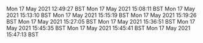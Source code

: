 Mon 17 May 2021 12:49:27 BST
Mon 17 May 2021 15:08:11 BST
Mon 17 May 2021 15:13:10 BST
Mon 17 May 2021 15:15:19 BST
Mon 17 May 2021 15:19:26 BST
Mon 17 May 2021 15:27:05 BST
Mon 17 May 2021 15:36:51 BST
Mon 17 May 2021 15:45:35 BST
Mon 17 May 2021 15:45:41 BST
Mon 17 May 2021 15:47:13 BST
